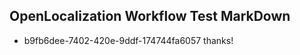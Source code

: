 ## OpenLocalization Workflow Test MarkDown
* b9fb6dee-7402-420e-9ddf-174744fa6057 thanks!

<!--HONumber=Aug16_HO4-->


